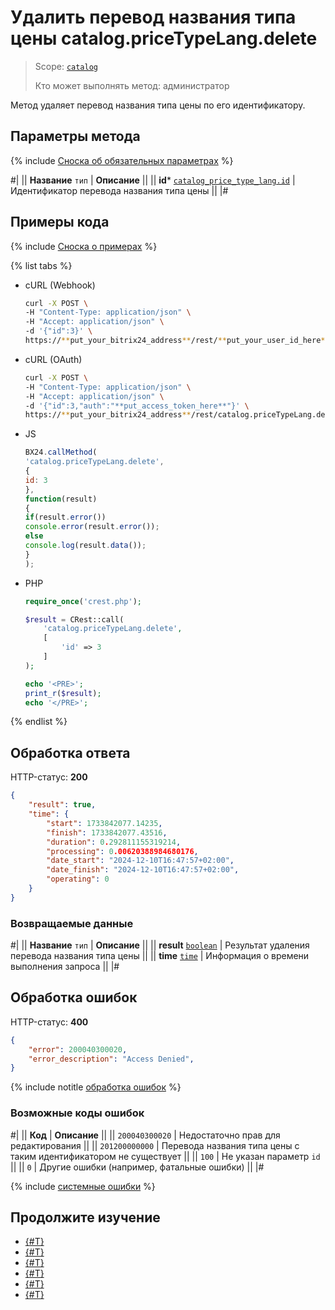 # Удалить перевод названия типа цены catalog.priceTypeLang.delete

> Scope: [`catalog`](../../../scopes/permissions.md)
>
> Кто может выполнять метод: администратор

Метод удаляет перевод названия типа цены по его идентификатору. 

## Параметры метода

{% include [Сноска об обязательных параметрах](../../../../_includes/required.md) %}

#|
|| **Название**
`тип` | **Описание** ||
|| **id***
[`catalog_price_type_lang.id`](../../data-types.md#catalog_price_type_lang) | Идентификатор перевода названия типа цены ||
|#

## Примеры кода

{% include [Сноска о примерах](../../../../_includes/examples.md) %}

{% list tabs %}

- cURL (Webhook)

    ```bash
    curl -X POST \
    -H "Content-Type: application/json" \
    -H "Accept: application/json" \
    -d '{"id":3}' \
    https://**put_your_bitrix24_address**/rest/**put_your_user_id_here**/**put_your_webbhook_here**/catalog.priceTypeLang.delete
    ```

- cURL (OAuth)

    ```bash
    curl -X POST \
    -H "Content-Type: application/json" \
    -H "Accept: application/json" \
    -d '{"id":3,"auth":"**put_access_token_here**"}' \
    https://**put_your_bitrix24_address**/rest/catalog.priceTypeLang.delete
    ```

- JS

    ```js
    BX24.callMethod(
    'catalog.priceTypeLang.delete', 
    { 
    id: 3
    }, 
    function(result)
    {
    if(result.error())
    console.error(result.error());
    else
    console.log(result.data());
    }
    );
    ```

- PHP

    ```php
    require_once('crest.php');

    $result = CRest::call(
        'catalog.priceTypeLang.delete',
        [
            'id' => 3
        ]
    );

    echo '<PRE>';
    print_r($result);
    echo '</PRE>';
    ```

{% endlist %}

## Обработка ответа

HTTP-статус: **200**

```json
{
    "result": true,
    "time": {
        "start": 1733842077.14235,
        "finish": 1733842077.43516,
        "duration": 0.292811155319214,
        "processing": 0.00620388984680176,
        "date_start": "2024-12-10T16:47:57+02:00",
        "date_finish": "2024-12-10T16:47:57+02:00",
        "operating": 0
    }
}
```

### Возвращаемые данные

#|
|| **Название**
`тип` | **Описание** ||
|| **result**
[`boolean`](../../../data-types.md) | Результат удаления перевода названия типа цены ||
|| **time**
[`time`](../../../data-types.md) | Информация о времени выполнения запроса ||
|#

## Обработка ошибок

HTTP-статус: **400**

```json
{
    "error": 200040300020,
    "error_description": "Access Denied",
}
```

{% include notitle [обработка ошибок](../../../../_includes/error-info.md) %}

### Возможные коды ошибок

#|
|| **Код** | **Описание** ||
|| `200040300020` | Недостаточно прав для редактирования
|| 
|| `201200000000` | Перевода названия типа цены с таким идентификатором не существует
|| 
|| `100` | Не указан параметр `id`
|| 
|| `0` | Другие ошибки (например, фатальные ошибки)
|| 
|#

{% include [системные ошибки](../../../../_includes/system-errors.md) %}

## Продолжите изучение

- [{#T}](./catalog-price-type-lang-add.md)
- [{#T}](./catalog-price-type-lang-update.md)
- [{#T}](./catalog-price-type-lang-get.md)
- [{#T}](./catalog-price-type-lang-list.md)
- [{#T}](./catalog-price-type-lang-get-languages.md)
- [{#T}](./catalog-price-type-lang-get-fields.md)